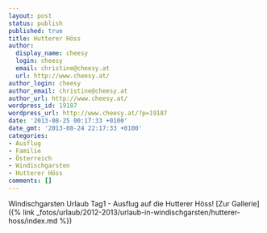 ```yaml
---
layout: post
status: publish
published: true
title: Hutterer Höss
author:
  display_name: cheesy
  login: cheesy
  email: christine@cheesy.at
  url: http://www.cheesy.at/
author_login: cheesy
author_email: christine@cheesy.at
author_url: http://www.cheesy.at/
wordpress_id: 19187
wordpress_url: http://www.cheesy.at/?p=19187
date: '2013-08-25 00:17:33 +0100'
date_gmt: '2013-08-24 22:17:33 +0100'
categories:
- Ausflug
- Familie
- Österreich
- Windischgarsten
- Hutterer Höss
comments: []
---
```

Windischgarsten Urlaub Tag1 - Ausflug auf die Hutterer Höss!
[Zur Gallerie]({% link _fotos/urlaub/2012-2013/urlaub-in-windischgarsten/hutterer-hoss/index.md %})
